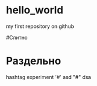 # hello_world
my first repository on github

#Слитно
# Раздельно

hashtag experiment
'#' asd
"#" dsa
